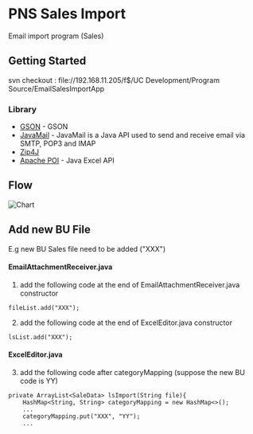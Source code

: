 # PNS Sales Import 
Email import program (Sales)

## Getting Started
svn checkout : file://192.168.11.205/f$/UC Development/Program Source/EmailSalesImportApp

### Library

* [GSON](https://github.com/google/gson) - GSON
* [JavaMail](https://mvnrepository.com/artifact/javax.mail/mail/1.4) - JavaMail is a Java API used to send and receive email via SMTP, POP3 and IMAP
* [Zip4J](http://www.lingala.net/zip4j/)
* [Apache POI](https://poi.apache.org/) - Java Excel API

## Flow

![Chart](https://holland.pk/uptow/i4/bf9133c60a9632da68d8a5f2c9bbe741.png)


## Add new BU File

E.g new BU Sales file need to be added ("XXX")

#### EmailAttachmentReceiver.java

1. add the following code at the end of EmailAttachmentReceiver.java constructor

```
fileList.add("XXX");
```

2. add the following code at the end of ExcelEditor.java constructor

```
lsList.add("XXX");
```

#### ExcelEditor.java

3. add the following code after categoryMapping (suppose the new BU code is YY)

```
private ArrayList<SaleData> lsImport(String file){
	HashMap<String, String> categoryMapping = new HashMap<>();
	...
	categoryMapping.put("XXX", "YY");
	...
```
